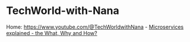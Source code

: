 # TechWorld-with-Nana
Home: https://www.youtube.com/@TechWorldwithNana - [Microservices explained - the What, Why and How?](https://youtu.be/rv4LlmLmVWk)
